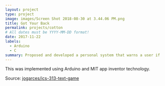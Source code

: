 ```yaml
---
layout: project
type: project
image: images/Screen Shot 2018-08-30 at 3.44.06 PM.png
title: Got Your Back
permalink: projects/cotton
# All dates must be YYYY-MM-DD format!
date: 2017-11-22
labels:
  - Arduino
  - C
summary: Proposed and developed a personal system that warns a user if a stranger is behind them for my EE296 project. 
---
```

This was implemented using Arduino and MIT app inventor technology. 



Source: <a href="https://github.com/jogarces/ics-313-text-game"><i class="large github icon "></i>jogarces/ics-313-text-game</a>


